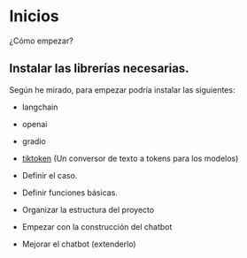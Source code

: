 # Inicios
¿Cómo empezar?
## Instalar las librerías necesarias.
Según he mirado, para empezar podría instalar las siguientes:
- langchain
- openai
- gradio
- [tiktoken](https://github.com/openai/tiktoken) (Un conversor de texto a tokens para los modelos)

- Definir el caso.
- Definir funciones básicas.
- Organizar la estructura del proyecto
- Empezar con la construcción del chatbot
- Mejorar el chatbot (extenderlo)
